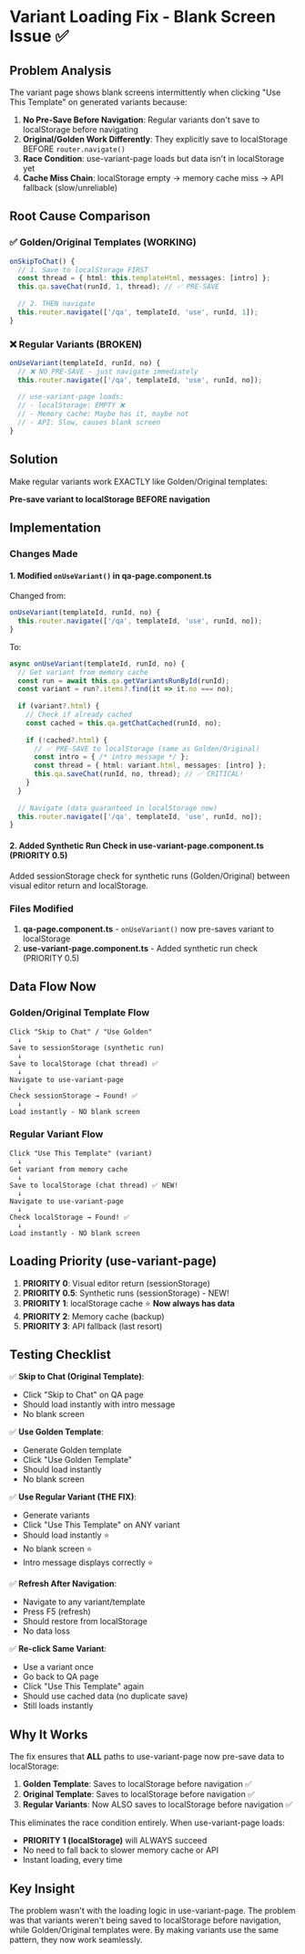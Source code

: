 # Variant Loading Fix - Blank Screen Issue ✅

## Problem Analysis

The variant page shows blank screens intermittently when clicking "Use This Template" on generated variants because:

1. **No Pre-Save Before Navigation**: Regular variants don't save to localStorage before navigating
2. **Original/Golden Work Differently**: They explicitly save to localStorage BEFORE `router.navigate()`
3. **Race Condition**: use-variant-page loads but data isn't in localStorage yet
4. **Cache Miss Chain**: localStorage empty → memory cache miss → API fallback (slow/unreliable)

## Root Cause Comparison

### ✅ Golden/Original Templates (WORKING)
```typescript
onSkipToChat() {
  // 1. Save to localStorage FIRST
  const thread = { html: this.templateHtml, messages: [intro] };
  this.qa.saveChat(runId, 1, thread); // ✅ PRE-SAVE
  
  // 2. THEN navigate
  this.router.navigate(['/qa', templateId, 'use', runId, 1]);
}
```

### ❌ Regular Variants (BROKEN)
```typescript
onUseVariant(templateId, runId, no) {
  // ❌ NO PRE-SAVE - just navigate immediately
  this.router.navigate(['/qa', templateId, 'use', runId, no]);
  
  // use-variant-page loads:
  // - localStorage: EMPTY ❌
  // - Memory cache: Maybe has it, maybe not
  // - API: Slow, causes blank screen
}
```

## Solution

Make regular variants work EXACTLY like Golden/Original templates:

**Pre-save variant to localStorage BEFORE navigation**

## Implementation

### Changes Made

#### 1. Modified `onUseVariant()` in qa-page.component.ts

Changed from:
```typescript
onUseVariant(templateId, runId, no) {
  this.router.navigate(['/qa', templateId, 'use', runId, no]);
}
```

To:
```typescript
async onUseVariant(templateId, runId, no) {
  // Get variant from memory cache
  const run = await this.qa.getVariantsRunById(runId);
  const variant = run?.items?.find(it => it.no === no);
  
  if (variant?.html) {
    // Check if already cached
    const cached = this.qa.getChatCached(runId, no);
    
    if (!cached?.html) {
      // ✅ PRE-SAVE to localStorage (same as Golden/Original)
      const intro = { /* intro message */ };
      const thread = { html: variant.html, messages: [intro] };
      this.qa.saveChat(runId, no, thread); // ✅ CRITICAL!
    }
  }
  
  // Navigate (data guaranteed in localStorage now)
  this.router.navigate(['/qa', templateId, 'use', runId, no]);
}
```

#### 2. Added Synthetic Run Check in use-variant-page.component.ts (PRIORITY 0.5)

Added sessionStorage check for synthetic runs (Golden/Original) between visual editor return and localStorage.

### Files Modified

1. **qa-page.component.ts** - `onUseVariant()` now pre-saves variant to localStorage
2. **use-variant-page.component.ts** - Added synthetic run check (PRIORITY 0.5)

## Data Flow Now

### Golden/Original Template Flow
```
Click "Skip to Chat" / "Use Golden"
  ↓
Save to sessionStorage (synthetic run)  
  ↓
Save to localStorage (chat thread) ✅
  ↓
Navigate to use-variant-page
  ↓
Check sessionStorage → Found! ✅
  ↓
Load instantly - NO blank screen
```

### Regular Variant Flow
```
Click "Use This Template" (variant)
  ↓
Get variant from memory cache
  ↓
Save to localStorage (chat thread) ✅ NEW!
  ↓
Navigate to use-variant-page
  ↓
Check localStorage → Found! ✅
  ↓
Load instantly - NO blank screen
```

## Loading Priority (use-variant-page)

1. **PRIORITY 0**: Visual editor return (sessionStorage)
2. **PRIORITY 0.5**: Synthetic runs (sessionStorage) - NEW!
3. **PRIORITY 1**: localStorage cache ⭐ **Now always has data**
4. **PRIORITY 2**: Memory cache (backup)
5. **PRIORITY 3**: API fallback (last resort)

## Testing Checklist

✅ **Skip to Chat (Original Template)**:
  - Click "Skip to Chat" on QA page
  - Should load instantly with intro message
  - No blank screen

✅ **Use Golden Template**:
  - Generate Golden template
  - Click "Use Golden Template"
  - Should load instantly
  - No blank screen

✅ **Use Regular Variant (THE FIX)**:
  - Generate variants
  - Click "Use This Template" on ANY variant
  - Should load instantly ⭐
  - No blank screen ⭐
  - Intro message displays correctly ⭐

✅ **Refresh After Navigation**:
  - Navigate to any variant/template
  - Press F5 (refresh)
  - Should restore from localStorage
  - No data loss

✅ **Re-click Same Variant**:
  - Use a variant once
  - Go back to QA page
  - Click "Use This Template" again
  - Should use cached data (no duplicate save)
  - Still loads instantly

## Why It Works

The fix ensures that **ALL** paths to use-variant-page now pre-save data to localStorage:

1. **Golden Template**: Saves to localStorage before navigation ✅
2. **Original Template**: Saves to localStorage before navigation ✅  
3. **Regular Variants**: Now ALSO saves to localStorage before navigation ✅

This eliminates the race condition entirely. When use-variant-page loads:
- **PRIORITY 1 (localStorage)** will ALWAYS succeed
- No need to fall back to slower memory cache or API
- Instant loading, every time

## Key Insight

The problem wasn't with the loading logic in use-variant-page. The problem was that variants weren't being saved to localStorage before navigation, while Golden/Original templates were. By making variants use the same pattern, they now work seamlessly.
